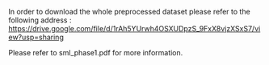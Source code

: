 

In order to download the whole preprocessed dataset
   please refer to the following address : 
   https://drive.google.com/file/d/1rAh5YUrwh4OSXUDpzS_9FxX8vjzXSxS7/view?usp=sharing

 Please refer to sml_phase1.pdf for more information.

	
